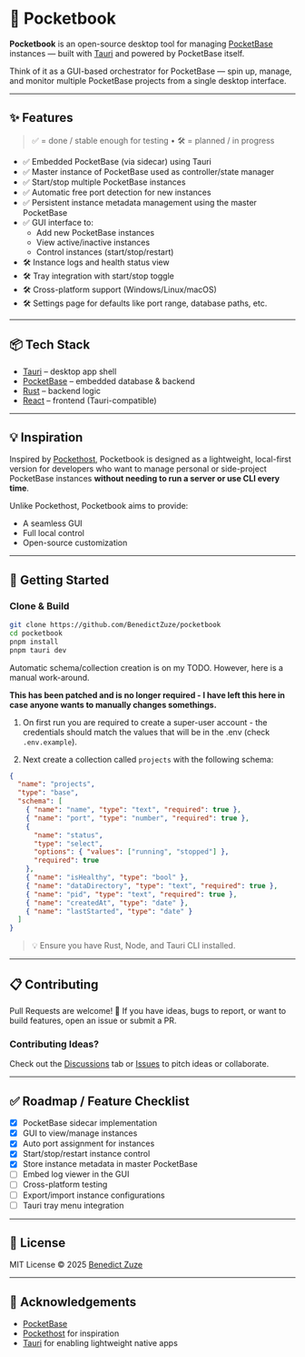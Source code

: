 # 🧾 Pocketbook

**Pocketbook** is an open-source desktop tool for managing [PocketBase](https://pocketbase.io/) instances — built with [Tauri](https://tauri.app/) and powered by PocketBase itself.

Think of it as a GUI-based orchestrator for PocketBase — spin up, manage, and monitor multiple PocketBase projects from a single desktop interface.

---

## ✨ Features

> ✅ = done / stable enough for testing • 🛠️ = planned / in progress

- ✅ Embedded PocketBase (via sidecar) using Tauri
- ✅ Master instance of PocketBase used as controller/state manager
- ✅ Start/stop multiple PocketBase instances
- ✅ Automatic free port detection for new instances
- ✅ Persistent instance metadata management using the master PocketBase
- ✅ GUI interface to:
  - Add new PocketBase instances
  - View active/inactive instances
  - Control instances (start/stop/restart)
- 🛠️ Instance logs and health status view
- 🛠️ Tray integration with start/stop toggle
- 🛠️ Cross-platform support (Windows/Linux/macOS)
- 🛠️ Settings page for defaults like port range, database paths, etc.

---

## 📦 Tech Stack

- [Tauri](https://tauri.app/) – desktop app shell
- [PocketBase](https://pocketbase.io/) – embedded database & backend
- [Rust](https://www.rust-lang.org/) – backend logic
- [React](https://reactjs.org/) – frontend (Tauri-compatible)

---

## 💡 Inspiration

Inspired by [Pockethost](https://pockethost.io), Pocketbook is designed as a lightweight, local-first version for developers who want to manage personal or side-project PocketBase instances **without needing to run a server or use CLI every time**.

Unlike Pockethost, Pocketbook aims to provide:

- A seamless GUI
- Full local control
- Open-source customization

---

## 🚀 Getting Started

### Clone & Build

```bash
git clone https://github.com/BenedictZuze/pocketbook
cd pocketbook
pnpm install
pnpm tauri dev
```

Automatic schema/collection creation is on my TODO. However, here is a manual work-around.

**This has been patched and is no longer required - I have left this here in case anyone wants to manually changes somethings.**

1. On first run you are required to create a super-user account - the credentials should match the values that will be in the .env (check `.env.example`).

2. Next create a collection called `projects` with the following schema:

```json
{
  "name": "projects",
  "type": "base",
  "schema": [
    { "name": "name", "type": "text", "required": true },
    { "name": "port", "type": "number", "required": true },
    {
      "name": "status",
      "type": "select",
      "options": { "values": ["running", "stopped"] },
      "required": true
    },
    { "name": "isHealthy", "type": "bool" },
    { "name": "dataDirectory", "type": "text", "required": true },
    { "name": "pid", "type": "text", "required": true },
    { "name": "createdAt", "type": "date" },
    { "name": "lastStarted", "type": "date" }
  ]
}
```

> 💡 Ensure you have Rust, Node, and Tauri CLI installed.

---

## 📋 Contributing

Pull Requests are welcome! 🙌
If you have ideas, bugs to report, or want to build features, open an issue or submit a PR.

### Contributing Ideas?

Check out the [Discussions](https://github.com/BenedictZuze/pocketbook/discussions) tab or [Issues](https://github.com/BenedictZuze/pocketbook/issues) to pitch ideas or collaborate.

---

## ✅ Roadmap / Feature Checklist

- [x] PocketBase sidecar implementation
- [x] GUI to view/manage instances
- [x] Auto port assignment for instances
- [x] Start/stop/restart instance control
- [x] Store instance metadata in master PocketBase
- [ ] Embed log viewer in the GUI
- [ ] Cross-platform testing
- [ ] Export/import instance configurations
- [ ] Tauri tray menu integration

---

## 📄 License

MIT License © 2025 [Benedict Zuze](https://github.com/BenedictZuze)

---

## 🙏 Acknowledgements

- [PocketBase](https://pocketbase.io)
- [Pockethost](https://pockethost.io) for inspiration
- [Tauri](https://tauri.app) for enabling lightweight native apps
